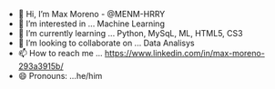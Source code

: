 - 👋 Hi, I’m Max Moreno   -  @MENM-HRRY
- 👀 I’m interested in ... Machine Learning
- 🌱 I’m currently learning ... Python, MySqL, ML, HTML5, CS3 
- 💞️ I’m looking to collaborate on ... Data Analisys
- 📫 How to reach me ... https://www.linkedin.com/in/max-moreno-293a3915b/
- 😄 Pronouns: ...he/him
 

<!---
MENM-HRRY/MENM-HRRY is a ✨ special ✨ repository because its `README.md` (this file) appears on your GitHub profile.
You can click the Preview link to take a look at your changes.
--->
